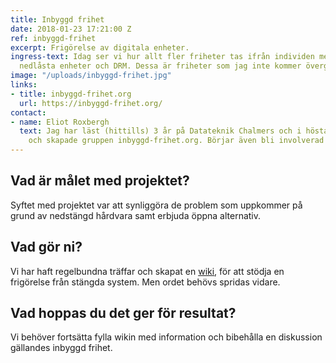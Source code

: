 ```yaml
---
title: Inbyggd frihet
date: 2018-01-23 17:21:00 Z
ref: inbyggd-frihet
excerpt: Frigörelse av digitala enheter.
ingress-text: Idag ser vi hur allt fler friheter tas ifrån individen med "moln tjänster",
  nedlåsta enheter och DRM. Dessa är friheter som jag inte kommer överge.
image: "/uploads/inbyggd-frihet.jpg"
links:
- title: inbyggd-frihet.org
  url: https://inbyggd-frihet.org/
contact:
- name: Eliot Roxbergh
  text: Jag har läst (hittills) 3 år på Datateknik Chalmers och i höstas var jag med
    och skapade gruppen inbyggd-frihet.org. Börjar även bli involverad i fripost.org
---
```


## Vad är målet med projektet?
Syftet med projektet var att synliggöra de problem som uppkommer på grund av nedstängd hårdvara samt erbjuda öppna alternativ.

## Vad gör ni?
Vi har haft regelbundna träffar och skapat en [wiki](https://wiki.inbyggd-frihet.org/), för att stödja en frigörelse från stängda system. Men ordet behövs spridas vidare.

## Vad hoppas du det ger för resultat?
Vi behöver fortsätta fylla wikin med information och bibehålla en diskussion gällandes inbyggd frihet.
